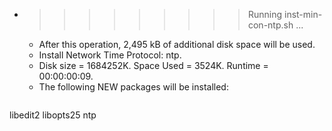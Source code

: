 * >>>>>>>>> Running inst-min-con-ntp.sh ...
  * After this operation, 2,495 kB of additional disk space will be used.
  * Install Network Time Protocol: ntp.
  * Disk size = 1684252K. Space Used = 3524K. Runtime = 00:00:00:09.
  * The following NEW packages will be installed:
  ```bash
libedit2 libopts25 ntp
  ```
